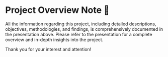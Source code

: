 # Project Overview Note 📄

All the information regarding this project, including detailed descriptions, objectives, methodologies, and findings, is comprehensively documented in the presentation above. Please refer to the presentation for a complete overview and in-depth insights into the project.

Thank you for your interest and attention!
